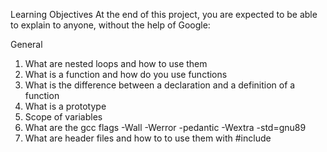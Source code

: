 Learning Objectives
At the end of this project, you are expected to be able to explain to anyone, without the help of Google:

General
1. What are nested loops and how to use them
2. What is a function and how do you use functions
3. What is the difference between a declaration and a definition of a function
4. What is a prototype
5. Scope of variables
6. What are the gcc flags -Wall -Werror -pedantic -Wextra -std=gnu89
7. What are header files and how to to use them with #include
